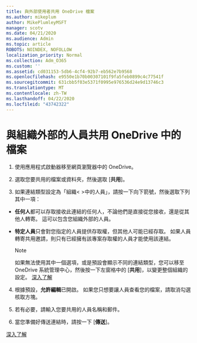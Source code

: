 ```yaml
---
title: 與外部使用者共用 OneDrive 檔案
ms.author: mikeplum
author: MikePlumleyMSFT
manager: scotv
ms.date: 04/21/2020
ms.audience: Admin
ms.topic: article
ROBOTS: NOINDEX, NOFOLLOW
localization_priority: Normal
ms.collection: Adm_O365
ms.custom: ''
ms.assetid: cd031153-5db6-4cf4-92b7-eb562e7b9568
ms.openlocfilehash: e9550e1b70b00307101f9fa5feb0899c4c77541f
ms.sourcegitcommit: 631cbb5f03e5371f0995e976536d24e9d13746c3
ms.translationtype: MT
ms.contentlocale: zh-TW
ms.lasthandoff: 04/22/2020
ms.locfileid: "43742322"
---
```

# <a name="share-files-in-onedrive-with-people-outside-your-organization"></a>與組織外部的人員共用 OneDrive 中的檔案

1. 使用應用程式啟動器移至網頁瀏覽器中的 OneDrive。 
    
2. 選取您要共用的檔案或資料夾，然後選取 [**共用**]。 
    
3. 如果連結類型設定為「組織\< \>中的人員」，請按一下向下箭號，然後選取下列其中一項： 
    
  - **任何人**都可以存取接收此連結的任何人，不論他們是直接從您接收，還是從其他人轉寄。 這可以包含您組織外部的人員。 
    
  - **特定人員**只會對您指定的人員提供存取權，但其他人可能已經存取。 如果人員轉寄共用邀請，則只有已經擁有該專案存取權的人員才能使用該連結。 
    
    > [!NOTE]
    > 如果無法使用其中一個選項，或是預設會顯示不同的連結類型，您可以移至 OneDrive 系統管理中心，然後按一下左窗格中的 [**共用**]，以變更整個組織的設定。 [深入了解](https://go.microsoft.com/fwlink/?linkid=871961)
  
4. 根據預設，**允許編輯**已開啟。 如果您只想要讓人員查看您的檔案，請取消勾選核取方塊。 
    
5. 若有必要，請輸入您要共用的人員名稱和郵件。
    
6. 當您準備好傳送連結時，請按一下 [**傳送**]。 
    
[深入了解](https://go.microsoft.com/fwlink/?linkid=871861)
  

